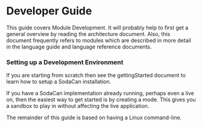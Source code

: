 # Developer Guide
This guide covers Module Development. It will probably help to first get a general overview by reading the architecture document. Also, this document frequently refers to modules which are described in more detail in the language guide and language reference documents.

### Setting up a Development Environment
If you are starting from scratch then see the gettingStarted document to learn how to setup a SodaCan installation. 

If you have a SodaCan implementation already running, perhaps even a live on, then the easiest way to get started is by creating a mode. This gives you a sandbox to play in without affecting the live application.

The remainder of this guide is based on having a Linux command-line.